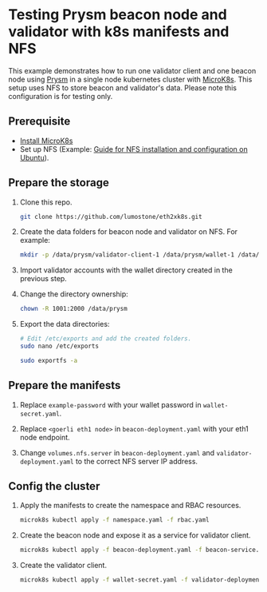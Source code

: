 # Testing Prysm beacon node and validator with k8s manifests and NFS

This example demonstrates how to run one validator client and one beacon node using [Prysm](https://docs.prylabs.network/docs/getting-started) in a single node kubernetes cluster with [MicroK8s](https://microk8s.io/). This setup uses NFS to store beacon and validator's data. Please note this configuration is for testing only.

## Prerequisite

- [Install MicroK8s](https://microk8s.io/docs)
- Set up NFS (Example: [Guide for NFS installation and configuration on Ubuntu](https://ubuntu.com/server/docs/service-nfs)).

## Prepare the storage

1. Clone this repo.

    ```bash
    git clone https://github.com/lumostone/eth2xk8s.git
    ```

2. Create the data folders for beacon node and validator on NFS. For example:

    ```bash
    mkdir -p /data/prysm/validator-client-1 /data/prysm/wallet-1 /data/prysm/beacon
    ```

3. Import validator accounts with the wallet directory created in the previous step.

4. Change the directory ownership:
   
    ```bash
    chown -R 1001:2000 /data/prysm
    ```

5. Export the data directories:

    ```bash
    # Edit /etc/exports and add the created folders.
    sudo nano /etc/exports

    sudo exportfs -a 
    ```

## Prepare the manifests

1. Replace `example-password` with your wallet password in `wallet-secret.yaml`.

2. Replace `<goerli eth1 node>` in `beacon-deployment.yaml` with your eth1 node endpoint.

3. Change `volumes.nfs.server` in `beacon-deployment.yaml` and `validator-deployment.yaml` to the correct NFS server IP address.

## Config the cluster

1. Apply the manifests to create the namespace and RBAC resources.

    ```bash
    microk8s kubectl apply -f namespace.yaml -f rbac.yaml
    ```

2. Create the beacon node and expose it as a service for validator client.

    ```bash
    microk8s kubectl apply -f beacon-deployment.yaml -f beacon-service.yaml
    ```

3. Create the validator client.

    ```bash
    microk8s kubectl apply -f wallet-secret.yaml -f validator-deployment.yaml
    ```
